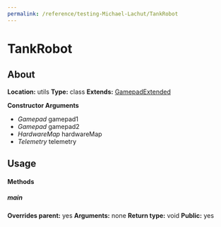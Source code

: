 ```yaml
---
permalink: /reference/testing-Michael-Lachut/TankRobot
---
```


# TankRobot

## About

**Location:**           utils
**Type:**               class
**Extends:**            [GamepadExtended](/reference/testing-Michael-Lachut/backend/GamepadExtended)


**Constructor Arguments**
  *  _Gamepad_ gamepad1
  *  _Gamepad_ gamepad2
  *  _HardwareMap_ hardwareMap
  *  _Telemetry_ telemetry

## Usage

#### Methods

##### main
**Overrides parent:**   yes
**Arguments:**          none
**Return type:**        void
**Public:**             yes
